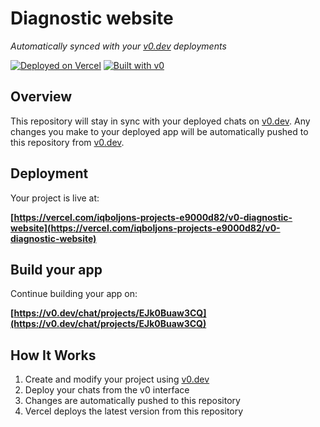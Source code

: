 # Diagnostic website

*Automatically synced with your [v0.dev](https://v0.dev) deployments*

[![Deployed on Vercel](https://img.shields.io/badge/Deployed%20on-Vercel-black?style=for-the-badge&logo=vercel)](https://vercel.com/iqboljons-projects-e9000d82/v0-diagnostic-website)
[![Built with v0](https://img.shields.io/badge/Built%20with-v0.dev-black?style=for-the-badge)](https://v0.dev/chat/projects/EJk0Buaw3CQ)

## Overview

This repository will stay in sync with your deployed chats on [v0.dev](https://v0.dev).
Any changes you make to your deployed app will be automatically pushed to this repository from [v0.dev](https://v0.dev).

## Deployment

Your project is live at:

**[https://vercel.com/iqboljons-projects-e9000d82/v0-diagnostic-website](https://vercel.com/iqboljons-projects-e9000d82/v0-diagnostic-website)**

## Build your app

Continue building your app on:

**[https://v0.dev/chat/projects/EJk0Buaw3CQ](https://v0.dev/chat/projects/EJk0Buaw3CQ)**

## How It Works

1. Create and modify your project using [v0.dev](https://v0.dev)
2. Deploy your chats from the v0 interface
3. Changes are automatically pushed to this repository
4. Vercel deploys the latest version from this repository